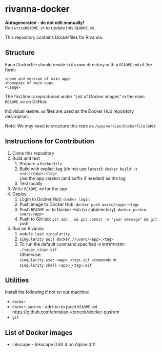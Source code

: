 # rivanna-docker

**Autogenerated - do not edit manually!**  
Run `writeREADME.sh` to update this `README.md`.

This repository contains Dockerfiles for Rivanna.

## Structure

Each Dockerfile should reside in its own directory with a `README.md` of the form:
```
<name and version of main app>
<homepage of main app>
<usage>
```

The first line is reproduced under \"List of Docker images\" in the main `README.md` on GitHub.

Individual `README.md` files are used as the Docker Hub repository description.

Note: We may need to structure this repo as `/app/version/Dockerfile` later.

## Instructions for Contribution

1. Clone this repository
1. Build and test
    1. Prepare a `Dockerfile`
    1. Build with explicit tag (do not use `latest`): `docker build -t uvarc/<app>:<tag>`  
       Use the app version (and suffix if needed) as the tag
    1. Test locally
1. Write `README.md` for the app
1. Deploy
    1. Login to Docker Hub: `docker login`
    1. Push image to Docker Hub: `docker push uvarc/<app>:<tag>`
    1. Push `README.md` to Docker Hub (in subdirectory): `docker pushrm uvarc/<app>`
    1. Push to GitHub: `git add . && git commit -m "your message" && git push`
1. Run on Rivanna
    1. `module load singularity`
    1. `singularity pull docker://uvarc/<app>:<tag>`
    1. To run the default command specified in `ENTRYPOINT`:  
       `./<app>_<tag>.sif`  
       Otherwise:  
       `singularity exec <app>_<tag>.sif <command>` or  
       `singularity shell <app>_<tag>.sif`

## Utilities

Install the following if not on our machine:
* `docker`
* `docker-pushrm` - add-on to push `README.md`  
https://github.com/christian-korneck/docker-pushrm
* `git`


## List of Docker images

- inkscape - Inkscape 0.92.4 on Alpine 3.11

